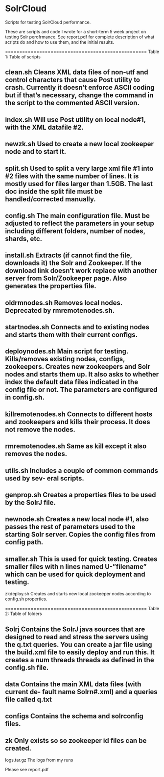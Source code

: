 SolrCloud
=========

Scripts for testing SolrCloud performance. 

These are scripts and code I wrote for a short-term 5 week project on testing Solr perofrmance. See report.pdf for complete description of what scripts do and how to use them, and the initial results.


==================================================
Table 1: Table of scripts

clean.sh	Cleans XML data files of non-utf and control characters that cause Post utility to crash. Currently it doesn’t enforce ASCII coding but if that’s necessary, change the command in the script to the commented ASCII version.
--------------------------------------------------
index.sh	Will use Post utility on local node#1, with the XML datafile #2.
--------------------------------------------------
newzk.sh	Used to create a new local zookeeper node and to start it.
--------------------------------------------------
split.sh	Used to split a very large xml file #1 into #2 files with the same number of lines. It is mostly used for files larger than 1.5GB. The last doc inside the split file must be handled/corrected manually.
--------------------------------------------------
config.sh	The main configuration file.  Must be adjusted to reflect the parameters in your setup including different folders, number of nodes, shards, etc.
--------------------------------------------------
install.sh	Extracts (if cannot find the file, downloads it) the Solr and Zookeeper. If the download link doesn’t work replace with another server from Solr/Zookeeper page. Also generates the properties file.
--------------------------------------------------
oldrmnodes.sh	Removes local nodes.	Deprecated  by  rmremotenodes.sh.
--------------------------------------------------
startnodes.sh	Connects and to existing nodes and starts them with their current configs.
--------------------------------------------------
deploynodes.sh	Main script for testing. Kills/removes existing nodes, configs, zookeepers. Creates new zookeepers and Solr nodes and starts them up. It also asks to whether index the default data files indicated in the config file or not. The parameters are configured in config.sh.
--------------------------------------------------
killremotenodes.sh	Connects to different hosts and zookeepers and kills their process. It does not remove the nodes.
--------------------------------------------------
rmremotenodes.sh	Same as kill except it also removes the nodes.
--------------------------------------------------
utils.sh	Includes a couple of common commands used by sev- eral scripts.
--------------------------------------------------
genprop.sh	Creates a properties files to be used by the SolrJ file.
--------------------------------------------------
newnode.sh	Creates a new local node #1, also passes the rest of parameters used to the starting Solr server.  Copies the config files from config path.
--------------------------------------------------
smaller.sh	This is used for quick testing.  Creates smaller files with n lines named U-”filename” which can be used for quick deployment and testing.
--------------------------------------------------
zkdeploy.sh	Creates and starts new local zookeeper nodes according to config.sh properties.

==================================================
Table 2: Table of folders

Solrj	Contains the SolrJ java sources that are designed to read and stress the servers using the q.txt queries. You can create a jar file using the build.xml file to easily deploy and run this. It creates a num threads threads as defined in the config.sh file.
--------------------------------------------------
data	Contains the main XML data files (with current de- fault name Solrn#.xml) and a queries file called q.txt
--------------------------------------------------
configs	Contains the schema and solrconfig files.
--------------------------------------------------
zk	Only exists so so zookeeper id files can be created.
--------------------------------------------------
logs.tar.gz	The logs from my runs






Please see report.pdf